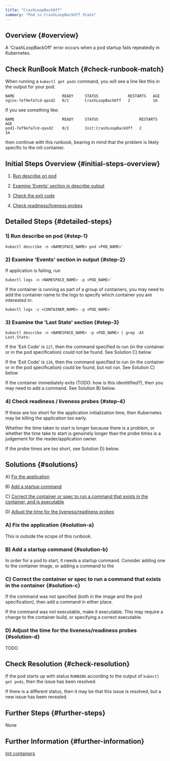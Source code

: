 ```yaml
---
title: "CrashLoopBackOff"
summary: "Pod in CrashLoopBackOff State"
---
```


## Overview {#overview}

A 'CrashLoopBackOff' error occurs when a pod startup fails repeatedly in Kubernetes.

## Check RunBook Match {#check-runbook-match}

When running a `kubectl get pods` command, you will see a line like this in the output for your pod:

```
NAME                     READY     STATUS             RESTARTS   AGE
nginx-7ef9efa7cd-qasd2   0/1       CrashLoopBackOff   2          1m
```

If you see something like:

```
NAME                     READY     STATUS                  RESTARTS   AGE
pod1-7ef9efa7cd-qasd2    0/2       Init:CrashLoopBackOff   2          1m
```

then continue with this runbook, bearing in mind that the problem is likely specific to the init container.

## Initial Steps Overview {#initial-steps-overview}

1) [Run describe on pod](#step-1)

2) [Examine 'Events' section in describe output](#step-2)

3) [Check the exit code](#step-3)

4) [Check readiness/liveness probes](#step-4)

## Detailed Steps {#detailed-steps}

### 1) Run describe on pod {#step-1}

```
kubectl describe -n <NAMESPACE_NAME> pod <POD_NAME>`
```

### 2) Examine 'Events' section in output {#step-2}

If application is failing, run

```
kubectl logs -n <NAMESPACE_NAME> -p <POD_NAME>`
```

If the container is running as part of a group of containers, you may need to add the container name to the logs to specify which container you are interested in:

```
kubectl logs -c <CONTAINER_NAME> -p <POD_NAME>`
```

### 3) Examine the 'Last State' section {#step-3}

```
kubectl describe -n <NAMESPACE_NAME> -p <POD_NAME> | grep -A5 Last.State:
```

If the 'Exit Code' is `127`, then the command specified to run (in the container or in the pod specification) could not be found. See Solution C) below

If the 'Exit Code' is `126`, then the command specified to run (in the container or in the pod specification) could be found, but not run. See Solution C) below

If the container immediately exits (TODO: how is this identitified?), then you may need to add a command. See Solution B) below.

### 4) Check readiness / liveness probes {#step-4}

If these are too short for the application initialization time, then Kubernetes may be killing the application too early.

Whether the time taken to start is longer because there is a problem, or whether the time take to start is genuinely longer than the probe times is a judgement for the reader/application owner.

If the probe times are too short, see Solution D) below.

## Solutions {#solutions}

A) [Fix the application](#solution-a)

B) [Add a startup command](#solution-b)

C) [Correct the container or spec to run a command that exists in the container, and is executable](#solution-c)

D) [Adjust the time for the liveness/readiness probes](#solution-d)

### A) Fix the application {#solution-a}

This is outside the scope of this runbook.

### B) Add a startup command {#solution-b}

In order for a pod to start, it needs a startup command. Consider adding one to the container image, or adding a command to the

### C) Correct the container or spec to run a command that exists in the container {#solution-c}

If the command was not specified (both in the image and the pod specification), then add a command in either place.

If the command was not executable, make it executable. This may require a change to the container build, or specifying a correct executable.

### D) Adjust the time for the liveness/readiness probes {#solution-d}

TODO

## Check Resolution {#check-resolution}

If the pod starts up with status `RUNNING` according to the output of `kubectl get pods`, then the issue has been resolved.

If there is a different status, then it may be that this issue is resolved, but a new issue has been revealed.

## Further Steps {#further-steps}

None

## Further Information {#further-information}

[Init containers](https://kubernetes.io/docs/concepts/workloads/pods/init-containers/)
